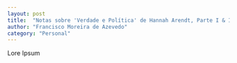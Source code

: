 ```yaml
---
layout: post
title:  "Notas sobre 'Verdade e Política' de Hannah Arendt, Parte I & II"
author: "Francisco Moreira de Azevedo"
category: "Personal"
---
```


Lore Ipsum
